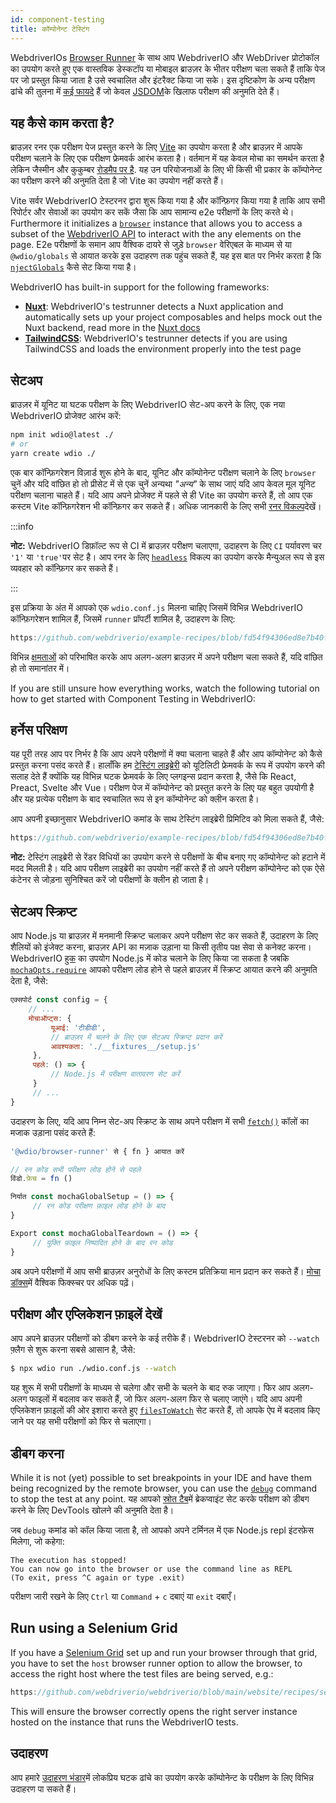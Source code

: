 ```yaml
---
id: component-testing
title: कॉम्पोनेन्ट टेस्टिंग
---
```


WebdriverIOs [Browser Runner](/docs/runner#browser-runner) के साथ आप WebdriverIO और WebDriver प्रोटोकॉल का उपयोग करते हुए एक वास्तविक डेस्कटॉप या मोबाइल ब्राउज़र के भीतर परीक्षण चला सकते हैं ताकि पेज पर जो प्रस्तुत किया जाता है उसे स्वचालित और इंटरैक्ट किया जा सके। इस दृष्टिकोण के अन्य परीक्षण ढांचे की तुलना में [कई फायदे](/docs/runner#browser-runner) हैं जो केवल [JSDOM](https://www.npmjs.com/package/jsdom)के खिलाफ परीक्षण की अनुमति देते हैं।

## यह कैसे काम करता है?

ब्राउज़र रनर एक परीक्षण पेज प्रस्तुत करने के लिए [Vite](https://vitejs.dev/) का उपयोग करता है और ब्राउज़र में आपके परीक्षण चलाने के लिए एक परीक्षण फ्रेमवर्क आरंभ करता है। वर्तमान में यह केवल मोचा का समर्थन करता है लेकिन जैस्मीन और कुकुम्बर [रोडमैप पर है](https://github.com/orgs/webdriverio/projects/1). यह उन परियोजनाओं के लिए भी किसी भी प्रकार के कॉम्पोनेन्ट का परीक्षण करने की अनुमति देता है जो Vite का उपयोग नहीं करते हैं।

Vite सर्वर WebdriverIO टेस्टरनर द्वारा शुरू किया गया है और कॉन्फ़िगर किया गया है ताकि आप सभी रिपोर्टर और सेवाओं का उपयोग कर सकें जैसा कि आप सामान्य e2e परीक्षणों के लिए करते थे। Furthermore it initializes a [`browser`](/docs/api/browser) instance that allows you to access a subset of the [WebdriverIO API](/docs/api) to interact with the any elements on the page. E2e परीक्षणों के समान आप वैश्विक दायरे से जुड़े `browser` वेरिएबल के माध्यम से या `@wdio/globals` से आयात करके इस उदाहरण तक पहुंच सकते हैं, यह इस बात पर निर्भर करता है कि [`njectGlobals`](/docs/api/globals) कैसे सेट किया गया है।

WebdriverIO has built-in support for the following frameworks:

- [__Nuxt__](https://nuxt.com/): WebdriverIO's testrunner detects a Nuxt application and automatically sets up your project composables and helps mock out the Nuxt backend, read more in the [Nuxt docs](/docs/component-testing/vue#testing-vue-components-in-nuxt)
- [__TailwindCSS__](https://tailwindcss.com/): WebdriverIO's testrunner detects if you are using TailwindCSS and loads the environment properly into the test page

## सेटअप

ब्राउज़र में यूनिट या घटक परीक्षण के लिए WebdriverIO सेट-अप करने के लिए, एक नया WebdriverIO प्रोजेक्ट आरंभ करें:

```bash
npm init wdio@latest ./
# or
yarn create wdio ./
```

एक बार कॉन्फ़िगरेशन विज़ार्ड शुरू होने के बाद, यूनिट और कॉम्पोनेन्ट परीक्षण चलाने के लिए `browser` चुनें और यदि वांछित हो तो प्रीसेट में से एक चुनें अन्यथा _"अन्य"_ के साथ जाएं यदि आप केवल मूल यूनिट परीक्षण चलाना चाहते हैं। यदि आप अपने प्रोजेक्ट में पहले से ही Vite का उपयोग करते हैं, तो आप एक कस्टम Vite कॉन्फ़िगरेशन भी कॉन्फ़िगर कर सकते हैं। अधिक जानकारी के लिए सभी [रनर विकल्प](/docs/runner#runner-options)देखें।

:::info

__नोट:__ WebdriverIO डिफ़ॉल्ट रूप से CI में ब्राउज़र परीक्षण चलाएगा, उदाहरण के लिए `CI` पर्यावरण चर `'1'` या `'true'`पर सेट है। आप रनर के लिए [`headless`](/docs/runner#headless) विकल्प का उपयोग करके मैन्युअल रूप से इस व्यवहार को कॉन्फ़िगर कर सकते हैं।

:::

इस प्रक्रिया के अंत में आपको एक `wdio.conf.js` मिलना चाहिए जिसमें विभिन्न WebdriverIO कॉन्फ़िगरेशन शामिल हैं, जिसमें `runner` प्रॉपर्टी शामिल है, उदाहरण के लिए:

```ts reference useHTTPS runmeRepository="git@github.com:webdriverio/example-recipes.git" runmeFileToOpen="component-testing%2FREADME.md"
https://github.com/webdriverio/example-recipes/blob/fd54f94306ed8e7b40f967739164dfe4d6d76b41/wdio.comp.conf.js
```

विभिन्न [क्षमताओं](/docs/configuration#capabilities) को परिभाषित करके आप अलग-अलग ब्राउज़र में अपने परीक्षण चला सकते हैं, यदि वांछित हो तो समानांतर में।

If you are still unsure how everything works, watch the following tutorial on how to get started with Component Testing in WebdriverIO:

<LiteYouTubeEmbed id="5vp_3tGtnMc" title="Getting Started with Component Testing in WebdriverIO" />

## हर्नेस परिक्षण

यह पूरी तरह आप पर निर्भर है कि आप अपने परीक्षणों में क्या चलाना चाहते हैं और आप कॉम्पोनेन्ट को कैसे प्रस्तुत करना पसंद करते हैं। हालाँकि हम [टेस्टिंग लाइब्रेरी](https://testing-library.com/) को यूटिलिटी फ्रेमवर्क के रूप में उपयोग करने की सलाह देते हैं क्योंकि यह विभिन्न घटक फ्रेमवर्क के लिए प्लगइन्स प्रदान करता है, जैसे कि React, Preact, Svelte और Vue। परीक्षण पेज में कॉम्पोनेन्ट को प्रस्तुत करने के लिए यह बहुत उपयोगी है और यह प्रत्येक परीक्षण के बाद स्वचालित रूप से इन कॉम्पोनेन्ट को क्लीन करता है।

आप अपनी इच्छानुसार WebdriverIO कमांड के साथ टेस्टिंग लाइब्रेरी प्रिमिटिव को मिला सकते हैं, जैसे:

```js reference useHTTPS
https://github.com/webdriverio/example-recipes/blob/fd54f94306ed8e7b40f967739164dfe4d6d76b41/component-testing/svelte-example.js
```

__नोट:__ टेस्टिंग लाइब्रेरी से रेंडर विधियों का उपयोग करने से परीक्षणों के बीच बनाए गए कॉम्पोनेन्ट को हटाने में मदद मिलती है। यदि आप परीक्षण लाइब्रेरी का उपयोग नहीं करते हैं तो अपने परीक्षण कॉम्पोनेन्ट को एक ऐसे कंटेनर से जोड़ना सुनिश्चित करें जो परीक्षणों के क्लीन हो जाता है।

## सेटअप स्क्रिप्ट

आप Node.js या ब्राउज़र में मनमानी स्क्रिप्ट चलाकर अपने परीक्षण सेट कर सकते हैं, उदाहरण के लिए शैलियों को इंजेक्ट करना, ब्राउज़र API का मज़ाक उड़ाना या किसी तृतीय पक्ष सेवा से कनेक्ट करना। WebdriverIO [हुक](/docs/configuration#hooks) का उपयोग Node.js में कोड चलाने के लिए किया जा सकता है जबकि [`mochaOpts.require`](/docs/frameworks#require) आपको परीक्षण लोड होने से पहले ब्राउज़र में स्क्रिप्ट आयात करने की अनुमति देता है, जैसे:

```js wdio.conf.js
एक्सपोर्ट const config = {
    // ...
    मोचाऑप्ट्स: {
         यूआई: 'टीडीडी',
         // ब्राउज़र में चलने के लिए एक सेटअप स्क्रिप्ट प्रदान करें
         आवश्यकता: './__fixtures__/setup.js'
     },
     पहले: () => {
         // Node.js में परीक्षण वातावरण सेट करें
     }
     // ...
}
```

उदाहरण के लिए, यदि आप निम्न सेट-अप स्क्रिप्ट के साथ अपने परीक्षण में सभी [`fetch()`](https://developer.mozilla.org/en-US/docs/Web/API/fetch) कॉलों का मजाक उड़ाना पसंद करते हैं:

```js ./fixtures/setup.js
'@wdio/browser-runner' से { fn } आयात करें

// रन कोड सभी परीक्षण लोड होने से पहले
विंडो.फ़ेच = fn ()

निर्यात const mochaGlobalSetup = () => {
     // रन कोड परीक्षण फ़ाइल लोड होने के बाद
}

Export const mochaGlobalTeardown = () => {
     // युक्ति फ़ाइल निष्पादित होने के बाद रन कोड
}

```

अब अपने परीक्षणों में आप सभी ब्राउज़र अनुरोधों के लिए कस्टम प्रतिक्रिया मान प्रदान कर सकते हैं। [मोचा डॉक्स](https://mochajs.org/#global-fixtures)में वैश्विक फिक्स्चर पर अधिक पढ़ें।

## परीक्षण और एप्लिकेशन फ़ाइलें देखें

आप अपने ब्राउज़र परीक्षणों को डीबग करने के कई तरीके हैं। WebdriverIO टेस्टरनर को `--watch` फ़्लैग से शुरू करना सबसे आसान है, जैसे:

```sh
$ npx wdio run ./wdio.conf.js --watch
```

यह शुरू में सभी परीक्षणों के माध्यम से चलेगा और सभी के चलने के बाद रुक जाएगा। फिर आप अलग-अलग फाइलों में बदलाव कर सकते हैं, जो फिर अलग-अलग फिर से चलाए जाएंगे। यदि आप अपनी एप्लिकेशन फ़ाइलों की ओर इशारा करते हुए [`filesToWatch`](/docs/configuration#filestowatch) सेट करते हैं, तो आपके ऐप में बदलाव किए जाने पर यह सभी परीक्षणों को फिर से चलाएगा।

## डीबग करना

While it is not (yet) possible to set breakpoints in your IDE and have them being recognized by the remote browser, you can use the [`debug`](/docs/api/browser/debug) command to stop the test at any point. यह आपको [स्रोत टैब](https://buddy.works/tutorials/debugging-javascript-efficiently-with-chrome-devtools)में ब्रेकप्वाइंट सेट करके परीक्षण को डीबग करने के लिए DevTools खोलने की अनुमति देता है।

जब `debug` कमांड को कॉल किया जाता है, तो आपको अपने टर्मिनल में एक Node.js repl इंटरफ़ेस मिलेगा, जो कहेगा:

```
The execution has stopped!
You can now go into the browser or use the command line as REPL
(To exit, press ^C again or type .exit)
```

परीक्षण जारी रखने के लिए `Ctrl` या `Command` + `c` दबाएं या `exit` दबाएँ।

## Run using a Selenium Grid

If you have a [Selenium Grid](https://www.selenium.dev/documentation/grid/) set up and run your browser through that grid, you have to set the `host` browser runner option to allow the browser, to access the right host where the test files are being served, e.g.:

```js reference useHTTPS
https://github.com/webdriverio/webdriverio/blob/main/website/recipes/selenium-grid/selenium-grid.js
```

This will ensure the browser correctly opens the right server instance hosted on the instance that runs the WebdriverIO tests.

## उदाहरण

आप हमारे [उदाहरण भंडार](https://github.com/webdriverio/component-testing-examples)में लोकप्रिय घटक ढांचे का उपयोग करके कॉम्पोनेन्ट के परीक्षण के लिए विभिन्न उदाहरण पा सकते हैं।
